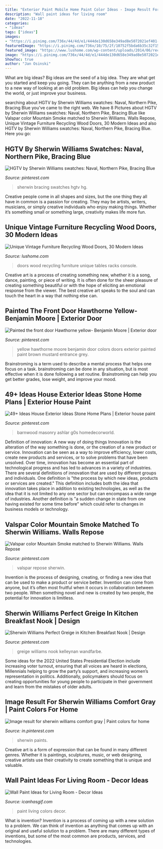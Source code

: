 ```yaml
---
title: "Exterior Paint Mobile Home Paint Color Ideas - Image Result For Sherwin Williams Comfort Gray"
description: "Wall paint ideas for living room"
date: "2022-11-18"
categories:
- "ideas"
tags: ["ideas"]
images:
- "https://i.pinimg.com/736x/44/4d/e1/444de130d658e349ad8e5072021ef401--sherwin-williams-perfect-greige-sherwin-williams-greige-paint-colors.jpg?b=t"
featuredImage: "https://i.pinimg.com/736x/10/75/2f/10752f5bda6b35c32f15407488dba314.jpg"
featured_image: "https://www.lushome.com/wp-content/uploads/2014/06/recycling-wood-doors-vintage-furniture-racks-console-tables-5.jpg"
image: "https://i.pinimg.com/736x/44/4d/e1/444de130d658e349ad8e5072021ef401--sherwin-williams-perfect-greige-sherwin-williams-greige-paint-colors.jpg?b=t"
ShowToc: true
author: "Jan Osinski"
---
```



What are big ideas?
Big ideas are the seed of a big idea. They are what get you started and keep you going. They can be anything from a new product to a new way of looking at an old problem. Big ideas can help you change the world, or just improve your business.

	

		
searching about HGTV by Sherwin Williams swatches: Naval, Northern Pike, Bracing Blue you've came to the right web. We have 8 Pictures about HGTV by Sherwin Williams swatches: Naval, Northern Pike, Bracing Blue like Valspar color Mountain Smoke matched to Sherwin Williams. Walls Repose, Unique Vintage Furniture Recycling Wood Doors, 30 Modern Ideas and also HGTV by Sherwin Williams swatches: Naval, Northern Pike, Bracing Blue. Here you go:
		
    
## HGTV By Sherwin Williams Swatches: Naval, Northern Pike, Bracing Blue

<img loading=lazy src="https://i.pinimg.com/736x/d6/74/56/d67456d7157484d5f7ee774b3f6e2e17.jpg" onerror="this.onerror=null;this.src='https://tse3.mm.bing.net/th?id=OIP.yBG3OsPRENWRcHZGj9chLwHaJ3&amp;pid=15.1';" alt="HGTV by Sherwin Williams swatches: Naval, Northern Pike, Bracing Blue">

_Source: pinterest.com_

>sherwin bracing swatches hgtv hg. 

	

Creative people come in all shapes and sizes, but the one thing they all have in common is a passion for creating. They may be artists, writers, musicians, or simply creative individuals who enjoy making things. Whether it’s something small or something large, creativity makes life more fun.

    
## Unique Vintage Furniture Recycling Wood Doors, 30 Modern Ideas

<img loading=lazy src="https://www.lushome.com/wp-content/uploads/2014/06/recycling-wood-doors-vintage-furniture-racks-console-tables-5.jpg" onerror="this.onerror=null;this.src='https://tse3.mm.bing.net/th?id=OIP.d3DXKrka4njQ0JypYe7rwwAAAA&amp;pid=15.1';" alt="Unique Vintage Furniture Recycling Wood Doors, 30 Modern Ideas">

_Source: lushome.com_

>doors wood recycling furniture unique tables racks console. 

	

Creative art is a process of creating something new, whether it is a song, dance, painting, or piece of writing. It is often done for the sheer pleasure of creating something beautiful or with the hope of eliciting an emotional response from the viewer. The best creative art speaks to the soul and can touch the heart in a way that nothing else can.

    
## Painted The Front Door Hawthorne Yellow- Benjamin Moore | Exterior Door

<img loading=lazy src="https://i.pinimg.com/736x/ab/22/fc/ab22fcaee8c42a17209d0aa45b840ebb--hawthorne-yellow-benjamin-moore.jpg" onerror="this.onerror=null;this.src='https://tse2.mm.bing.net/th?id=OIP.k_M5_mkib4fe6FxHkcFRXADYEg&amp;pid=15.1';" alt="Painted the front door Hawthorne yellow- Benjamin Moore | Exterior door">

_Source: pinterest.com_

>yellow hawthorne moore benjamin door colors doors exterior painted paint brown mustard entrance grey. 

	

Brainstroming is a term used to describe a mental process that helps one focus on a task. brainstroming can be done in any situation, but is most effective when it is done following a set routine. Brainstroming can help you get better grades, lose weight, and improve your mood.

    
## 49+ Ideas House Exterior Ideas Stone Home Plans | Exterior House Paint

<img loading=lazy src="https://i.pinimg.com/736x/10/75/2f/10752f5bda6b35c32f15407488dba314.jpg" onerror="this.onerror=null;this.src='https://tse4.mm.bing.net/th?id=OIP.zzmcPwUFeRKjBLTh0zF3lwAAAA&amp;pid=15.1';" alt="49+ Ideas House Exterior Ideas Stone Home Plans | Exterior house paint">

_Source: pinterest.com_

>barnwood masonry ashlar g0s homedecorworld. 

	

Definition of innovation: A new way of doing things
Innovation is the alteration of the way something is done, or the creation of a new product or service. Innovation can be seen as a way to improve efficiency, lower costs, create new products and services, or to solve problems that have been unsolved. Over time, innovation has become an essential part of technological progress and has led to advances in a variety of industries.
There are several definitions of innovation that are used by different groups and individuals. One definition is "the process by which new ideas, products or services are created." This definition includes both the idea that innovation takes place in addition to existing technologies, as well as the idea that it is not limited to any one sector but can encompass a wide range of industries. Another definition is "a sudden change in state from one having existed for some time before" which could refer to changes in business models or technology.

    
## Valspar Color Mountain Smoke Matched To Sherwin Williams. Walls Repose

<img loading=lazy src="https://i.pinimg.com/736x/fc/03/66/fc0366baa5489179e998639179fbaa3d.jpg" onerror="this.onerror=null;this.src='https://tse4.mm.bing.net/th?id=OIP.i5O12kIv_lzH8BThVau3OgHaJ3&amp;pid=15.1';" alt="Valspar color Mountain Smoke matched to Sherwin Williams. Walls Repose">

_Source: pinterest.com_

>valspar repose sherwin. 

	

Invention is the process of designing, creating, or finding a new idea that can be used to make a product or service better. Invention can come from anyone, but it’s often most fruitful when it occurs in collaboration between two people. When something novel and new is created by two people, the potential for innovation is limitless.

    
## Sherwin Williams Perfect Greige In Kitchen Breakfast Nook | Design

<img loading=lazy src="https://i.pinimg.com/736x/44/4d/e1/444de130d658e349ad8e5072021ef401--sherwin-williams-perfect-greige-sherwin-williams-greige-paint-colors.jpg?b=t" onerror="this.onerror=null;this.src='https://tse1.mm.bing.net/th?id=OIP.0wOGys2s-9m2qK-T0W8cmQHaLJ&amp;pid=15.1';" alt="Sherwin Williams Perfect Greige in Kitchen Breakfast Nook | Design">

_Source: pinterest.com_

>greige williams nook kelleynan wandfarbe. 

	

Some ideas for the 2022 United States Presidential Election include increasing voter turnout, ensuring that all voices are heard in elections, Millennials helping to grow the party’s support, and increasing women’s representation in politics. Additionally, policymakers should focus on creating opportunities for young people to participate in their government and learn from the mistakes of older adults.

    
## Image Result For Sherwin Williams Comfort Gray | Paint Colors For Home

<img loading=lazy src="https://i.pinimg.com/736x/51/88/ea/5188eabfc8b0a9cfeacff8a1cbab5511.jpg" onerror="this.onerror=null;this.src='https://tse1.mm.bing.net/th?id=OIP.NdKAN4EvHvvOFuSsIk5a2QHaLH&amp;pid=15.1';" alt="Image result for sherwin williams comfort gray | Paint colors for home">

_Source: in.pinterest.com_

>sherwin paints. 

	

Creative art is a form of expression that can be found in many different genres. Whether it is paintings, sculptures, music, or web designing, creative artists use their creativity to create something that is unique and valuable.

    
## Wall Paint Ideas For Living Room - Decor Ideas

<img loading=lazy src="https://icanhasgif.com/wp-content/uploads/2016/02/Wall-Paint-Ideas-for-Living-Room.jpg" onerror="this.onerror=null;this.src='https://tse2.mm.bing.net/th?id=OIP.8gh0uJsksoBYW-Nd4lhULQHaGs&amp;pid=15.1';" alt="Wall Paint Ideas for Living Room - Decor Ideas">

_Source: icanhasgif.com_

>paint living colors decor. 

	

What is invention?
Invention is a process of coming up with a new solution to a problem. We can think of invention as anything that comes up with an original and useful solution to a problem. There are many different types of inventions, but some of the most common are products, services, and technologies.

